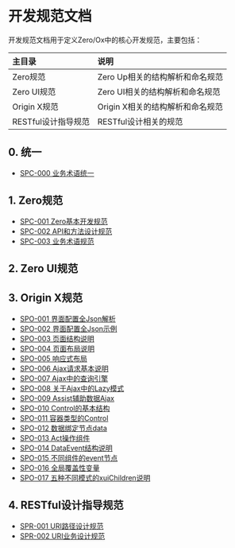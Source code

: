 # 开发规范文档

开发规范文档用于定义Zero/Ox中的核心开发规范，主要包括：

| 主目录 | 说明 |
| :--- | :--- |
| Zero规范 | Zero Up相关的结构解析和命名规范 |
| Zero UI规范 | Zero UI相关的结构解析和命名规范 |
| Origin X规范 | Origin X相关的结构解析和命名规范 |
| RESTful设计指导规范 | RESTful设计相关的规范 |

## 0. 统一

* [SPC-000 业务术语统一](/specification/main/spc-000-ye-wu-zhu-yu-gui-fan.html)

## 1. Zero规范

* [SPC-001 Zero基本开发规范](/specification/1-zerogui-fan/spc-001-zeroji-ben-kai-fa-gui-fan.html)
* [SPC-002 API和方法设计规范](/specification/1-zerogui-fan/spc-002-apihe-fang-fa-she-ji-gui-fan.html)
* [SPC-003 业务术语规范](/specification/1-zerogui-fan/spc-003-ye-wu-zhu-yu-gui-fan.html)

## 2. Zero UI规范

## 3. Origin X规范

* [SPO-001 界面配置全Json解析](/specification/3-origin-xgui-fan/spo-001-jie-mian-pei-zhi-quan-json-jie-xi.html)
* [SPO-002 界面配置全Json示例](/specification/3-origin-xgui-fan/spo-002-jie-mian-pei-zhi-quan-json-shi-li.html)
* [SPO-003 页面结构说明](/specification/3-origin-xgui-fan/spo-003-bu-ju-pei-zhi-gui-fan.html)
* [SPO-004 页面布局说明](/specification/3-origin-xgui-fan/spo-004-ye-mian-bu-ju-shuo-ming.html)
* [SPO-005 响应式布局](/specification/3-origin-xgui-fan/spo-005-xiang-ying-shi-bu-ju.html)
* [SPO-006 Ajax请求基本说明](/specification/3-origin-xgui-fan/spo-006-ajaxqing-qiu-ji-ben-shuo-ming.html)
* [SPO-007 Ajax中的查询引擎](/specification/3-origin-xgui-fan/spo-007-ajaxzhong-de-cha-xun-yin-qing.html)
* [SPO-008 关于Ajax中的Lazy模式](/specification/3-origin-xgui-fan/spo-008-guan-yu-ajax-zhong-de-lazy-mo-shi.html)
* [SPO-009 Assist辅助数据Ajax](/specification/3-origin-xgui-fan/spo-009-assistfu-zhu-shu-ju-ajax.html)
* [SPO-010 Control的基本结构](/specification/3-origin-xgui-fan/spo-010-controlde-ji-ben-jie-gou.html)
* [SPO-011 容器类型的Control](/specification/3-origin-xgui-fan/spo-011-rong-qi-lei-xing-de-control.html)
* [SPO-012 数据绑定节点data](/specification/3-origin-xgui-fan/spo-012-shu-ju-bang-ding-jie-dian-data.html)
* [SPO-013 Act操作组件](/specification/3-origin-xgui-fan/spo-013-actcao-zuo-zu-jian.html)
* [SPO-014 DataEvent结构说明](/specification/3-origin-xgui-fan/spo-014-dataeventpei-zhi-shuo-ming.html)
* [SPO-015 不同组件的event节点](/specification/3-origin-xgui-fan/spo-015-bu-tong-zu-jian-de-event-jie-dian.html)
* [SPO-016 全局覆盖性变量](/specification/3-origin-xgui-fan/spo-016-quan-ju-fu-gai-xing-bian-liang.html)
* [SPO-017 五种不同模式的xuiChildren说明](/specification/3-origin-xgui-fan/spo-017-wu-zhong-bu-tong-mo-shi-de-xuichildren-shuo-ming.html)

## 4. RESTful设计指导规范

* [SPR-001 URI路径设计规范](/specification/4-restfulshe-ji-zhi-dao-gui-fan/spr-001-urilu-jing-she-ji-gui-fan.html)
* [SPR-002 URI业务设计规范](/specification/4-restfulshe-ji-zhi-dao-gui-fan/spr-002-uriye-wu-she-ji-gui-fan.html)



